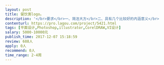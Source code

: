 ```yaml
---                
layout: post       
title: 餐饮类logo。           
description: '</br>要求</br>一、简洁大方</br>二、具有几个比较好的内涵意义</br>三、能够提供两稿</br>四、附带几项vi设计</br>'     
contenturl: https://pro.lagou.com/project/5421.html      
tags: [平面设计,Photoshop,illustrator,CorelDRAW,VI设计]            
salary: 5000-10000元          
publish_time: 2017-12-07 15:18:59         
review: 688人                   
apply: 0人                   
recommend: 0人                   
time_range: 2-4周              
---                 
```

